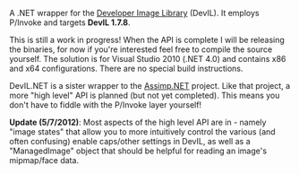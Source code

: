 A .NET wrapper for the [Developer Image Library](http://openil.sourceforge.net/) (DevIL). It employs P/Invoke and targets **DevIL 1.7.8**.

This is still a work in progress! When the API is complete I will be releasing the binaries, for now if you're interested feel free to compile the source yourself. The solution is for Visual Studio 2010 (.NET 4.0) and contains x86 and x64 configurations. There are no special build instructions.

DevIL.NET is a sister wrapper to the [Assimp.NET](http://code.google.com/p/assimp-net/) project. Like that project, a more "high level" API is planned (but not yet completed). This means you don't have to fiddle with the P/Invoke layer yourself!

**Update (5/7/2012)**: Most aspects of the high level API are in - namely "image states" that allow you to more intuitively control the various (and often confusing) enable caps/other settings in DevIL, as well as a "ManagedImage" object that should be helpful for reading an image's mipmap/face data.